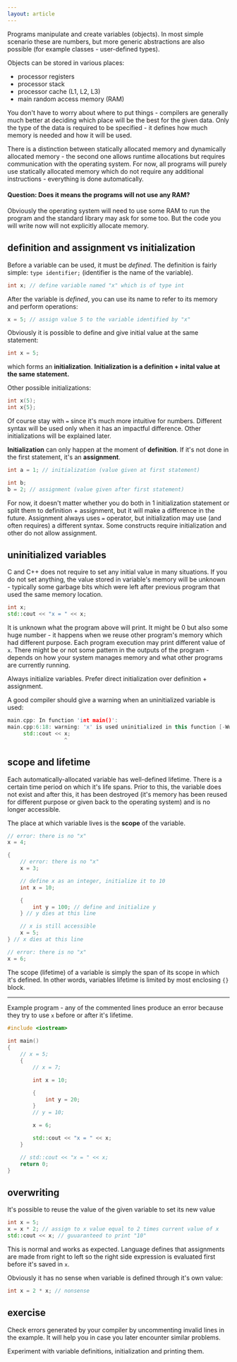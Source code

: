 ```yaml
---
layout: article
---
```


Programs manipulate and create variables (objects). In most simple scenario these are numbers, but more generic abstractions are also possible (for example classes - user-defined types).

Objects can be stored in various places:

- processor registers
- processor stack
- processor cache (L1, L2, L3)
- main random access memory (RAM)

You don't have to worry about where to put things - compilers are generally much better at deciding which place will be the best for the given data. Only the type of the data is required to be specified - it defines how much memory is needed and how it will be used.

There is a distinction between statically allocated memory and dynamically allocated memory - the second one allows runtime allocations but requires communication with the operating system. For now, all programs will purely use statically allocated memory which do not require any additional instructions - everything is done automatically.

#### Question: Does it means the programs will not use any RAM?

Obviously the operating system will need to use some RAM to run the program and the standard library may ask for some too. But the code you will write now will not explicitly allocate memory.

## definition and assignment vs initialization

Before a variable can be used, it must be *defined*. The definition is fairly simple: `type identifier;` (identifier is the name of the variable).

```c++
int x; // define variable named "x" which is of type int
```

After the variable is *defined*, you can use its name to refer to its memory and perform operations:

```c++
x = 5; // assign value 5 to the variable identified by "x"
```

Obviously it is possible to define and give initial value at the same statement:

```c++
int x = 5;
```

which forms an **initialization**. **Initialization is a definition + inital value at the same statement.**

Other possible initializations:

```c++
int x(5);
int x{5};
```

Of course stay with `=` since it's much more intuitive for numbers. Different syntax will be used only when it has an impactful difference. Other initializations will be explained later.

<div class="note info">

**Initialization** can only happen at the moment of **definition**. If it's not done in the first statement, it's an **assignment**.
</div>

```c++
int a = 1; // initialization (value given at first statement)

int b;
b = 2; // assignment (value given after first statement)
```

For now, it doesn't matter whether you do both in 1 initialization statement or split them to definition + assignment, but it will make a difference in the future. Assignment always uses `=` operator, but initialization may use (and often requires) a different syntax. Some constructs require initialization and other do not allow assignment.

## uninitialized variables

C and C++ does not require to set any initial value in many situations. If you do not set anything, the value stored in variable's memory will be unknown - typically some garbage bits which were left after previous program that used the same memory location.

```c++
int x;
std::cout << "x = " << x;
```

It is unknown what the program above will print. It might be 0 but also some huge number - it happens when we reuse other program's memory which had different purpose. Each program execution may print different value of `x`. There might be or not some pattern in the outputs of the program - depends on how your system manages memory and what other programs are currently running.

<div class="note pro-tip">
Always initialize variables. Prefer direct initialization over definition + assignment.
</div>

A good compiler should give a warning when an uninitialized variable is used:

```c++
main.cpp: In function 'int main()':
main.cpp:6:18: warning: 'x' is used uninitialized in this function [-Wuninitialized]
     std::cout << x;
                  ^
```

## scope and lifetime

Each automatically-allocated variable has well-defined lifetime. There is a certain time period on which it's life spans. Prior to this, the variable does not exist and after this, it has been destroyed (it's memory has been reused for different purpose or given back to the operating system) and is no longer accessible.


The place at which variable lives is the **scope** of the variable.

```c++
// error: there is no "x"
x = 4;

{
    // error: there is no "x"
    x = 3;

    // define x as an integer, initialize it to 10
    int x = 10;

    {
        int y = 100; // define and initialize y
    } // y dies at this line

    // x is still accessible
    x = 5;
} // x dies at this line

// error: there is no "x"
x = 6;
```

The scope (lifetime) of a variable is simply the span of its scope in which it's defined. In other words, variables lifetime is limited by most enclosing `{}` block.

___

Example program - any of the commented lines produce an error because they try to use `x` before or after it's lifetime.

```c++
#include <iostream>
 
int main()
{
    // x = 5;
    {
        // x = 7;

        int x = 10;

        {
            int y = 20;
        }
        // y = 10;

        x = 6;

        std::cout << "x = " << x;
    }

    // std::cout << "x = " << x;
    return 0;
}
```

## overwriting

It's possible to reuse the value of the given variable to set its new value

```c++
int x = 5;
x = x * 2; // assign to x value equal to 2 times current value of x
std::cout << x; // guuaranteed to print "10"
```

This is normal and works as expected. Language defines that assignments are made from right to left so the right side expression is evaluated first before it's saved in `x`.

Obviously it has no sense when variable is defined through it's own value:

```c++
int x = 2 * x; // nonsense
```

## exercise

Check errors generated by your compiler by uncommenting invalid lines in the example. It will help you in case you later encounter similar problems.

Experiment with variable definitions, initialization and printing them.
